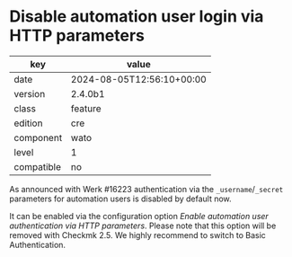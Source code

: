[//]: # (werk v2)
# Disable automation user login via HTTP parameters

key        | value
---------- | ---
date       | 2024-08-05T12:56:10+00:00
version    | 2.4.0b1
class      | feature
edition    | cre
component  | wato
level      | 1
compatible | no

As announced with Werk #16223 authentication via the `_username`/`_secret` parameters for automation users is disabled by default now.

It can be enabled via the configuration option *Enable automation user authentication via HTTP parameters*.
Please note that this option will be removed with Checkmk 2.5. We highly recommend to switch to Basic Authentication.
